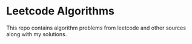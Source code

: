 # Leetcode Algorithms 

This repo contains algorithm problems from leetcode and other sources along with my solutions. 


